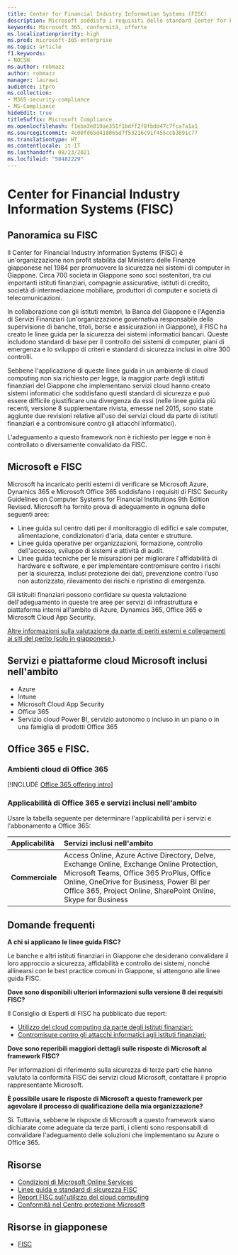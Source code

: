 ```yaml
---
title: Center for Financial Industry Information Systems (FISC)
description: Microsoft soddisfa i requisiti dello standard Center for Financial Industry Information Systems v. 8 in Giappone.
keywords: Microsoft 365, conformità, offerte
ms.localizationpriority: high
ms.prod: microsoft-365-enterprise
ms.topic: article
f1.keywords:
- NOCSH
ms.author: robmazz
author: robmazz
manager: laurawi
audience: itpro
ms.collection:
- M365-security-compliance
- MS-Compliance
hideEdit: true
titleSuffix: Microsoft Compliance
ms.openlocfilehash: f1eba3e819ae351f1bdff2f8fbdd47c7fca7a1a1
ms.sourcegitcommit: 4c00fd65d418065d7f53216c91f455ccb3891c77
ms.translationtype: HT
ms.contentlocale: it-IT
ms.lasthandoff: 08/23/2021
ms.locfileid: "58482229"
---
```

# <a name="center-for-financial-industry-information-systems-fisc"></a>Center for Financial Industry Information Systems (FISC)

## <a name="fisc-overview"></a>Panoramica su FISC

Il Center for Financial Industry Information Systems (FISC) è un'organizzazione non profit stabilita dal Ministero delle Finanze giapponese nel 1984 per promuovere la sicurezza nei sistemi di computer in Giappone. Circa 700 società in Giappone sono soci sostenitori, tra cui importanti istituti finanziari, compagnie assicurative, istituti di credito, società di intermediazione mobiliare, produttori di computer e società di telecomunicazioni.

In collaborazione con gli istituti membri, la Banca del Giappone e l'Agenzia di Servizi Finanziari (un'organizzazione governativa responsabile della supervisione di banche, titoli, borse e assicurazioni in Giappone), il FISC ha creato le linee guida per la sicurezza dei sistemi informatici bancari. Queste includono standard di base per il controllo dei sistemi di computer, piani di emergenza e lo sviluppo di criteri e standard di sicurezza inclusi in oltre 300 controlli.

Sebbene l'applicazione di queste linee guida in un ambiente di cloud computing non sia richiesto per legge, la maggior parte degli istituti finanziari del Giappone che implementano servizi cloud hanno creato sistemi informatici che soddisfano questi standard di sicurezza e può essere difficile giustificare una divergenza da essi (nelle linee guida più recenti, versione 8 supplementare rivista, emesse nel 2015, sono state aggiunte due revisioni relative all'uso dei servizi cloud da parte di istituti finanziari e a contromisure contro gli attacchi informatici).

L'adeguamento a questo framework non è richiesto per legge e non è controllato o diversamente convalidato da FISC.

## <a name="microsoft-and-fisc"></a>Microsoft e FISC

Microsoft ha incaricato periti esterni di verificare se Microsoft Azure, Dynamics 365 e Microsoft Office 365 soddisfano i requisiti di FISC Security Guidelines on Computer Systems for Financial Institutions 9th Edition Revised. Microsoft ha fornito prova di adeguamento in ognuna delle seguenti aree:

- Linee guida sul centro dati per il monitoraggio di edifici e sale computer, alimentazione, condizionatori d'aria, data center e strutture.
- Linee guida operative per organizzazioni, formazione, controllo dell'accesso, sviluppo di sistemi e attività di audit.
- Linee guida tecniche per le misurazioni per migliorare l'affidabilità di hardware e software, e per implementare contromisure contro i rischi per la sicurezza, inclusi protezione dei dati, prevenzione contro l'uso non autorizzato, rilevamento dei rischi e ripristino di emergenza.

Gli istituiti finanziari possono confidare su questa valutazione dell'adeguamento in queste tre aree per servizi di infrastruttura e piattaforma interni all'ambito di Azure, Dynamics 365, Office 365 e Microsoft Cloud App Security.

[Altre informazioni sulla valutazione da parte di periti esterni e collegamenti ai siti del perito (solo in giapponese ](https://cloudblogs.microsoft.com/industry-blog/ja-jp/financial-services/2018/05/11/fisc_v9/)).

## <a name="microsoft-in-scope-cloud-platforms--services"></a>Servizi e piattaforme cloud Microsoft inclusi nell'ambito

- Azure
- Intune
- Microsoft Cloud App Security
- Office 365
- Servizio cloud Power BI, servizio autonomo o incluso in un piano o in una famiglia di prodotti Office 365

## <a name="office-365-and-fisc"></a>Office 365 e FISC.

### <a name="office-365-cloud-environments"></a>Ambienti cloud di Office 365

[!INCLUDE [Office 365 offering intro](../includes/o365-offering-introduction.md)]

### <a name="office-365-applicability-and-in-scope-services"></a>Applicabilità di Office 365 e servizi inclusi nell'ambito

Usare la tabella seguente per determinare l'applicabilità per i servizi e l'abbonamento a Office 365:

| **Applicabilità** | **Servizi inclusi nell'ambito** |
|:------------------|:----------------------|
| **Commerciale** | Access Online, Azure Active Directory, Delve, Exchange Online, Exchange Online Protection, Microsoft Teams, Office 365 ProPlus, Office Online, OneDrive for Business, Power BI per Office 365, Project Online, SharePoint Online, Skype for Business |

## <a name="frequently-asked-questions"></a>Domande frequenti

**A chi si applicano le linee guida FISC?**

Le banche e altri istituti finanziari in Giappone che desiderano convalidare il loro approccio a sicurezza, affidabilità e controllo dei sistemi, nonché allinearsi con le best practice comuni in Giappone, si attengono alle linee guida FISC.

**Dove sono disponibili ulteriori informazioni sulla versione 8 dei requisiti FISC?**

Il Consiglio di Esperti di FISC ha pubblicato due report:

- [Utilizzo del cloud computing da parte degli istituti finanziari:](https://aka.ms/cloud-computing-report-en)
- [Contromisure contro gli attacchi informatici agli istituti finanziari:](https://aka.ms/cyberattack-counter)

**Dove sono reperibili maggiori dettagli sulle risposte di Microsoft al framework FISC?**

Per informazioni di riferimento sulla sicurezza di terze parti che hanno valutato la conformità FISC dei servizi cloud Microsoft, contattare il proprio rappresentante Microsoft.

**È possibile usare le risposte di Microsoft a questo framework per agevolare il processo di qualificazione della mia organizzazione?**

Sì. Tuttavia, sebbene le risposte di Microsoft a questo framework siano dichiarate come adeguate da terze parti, i clienti sono responsabili di convalidare l'adeguamento delle soluzioni che implementano su Azure o Office 365.

## <a name="resources"></a>Risorse

- [Condizioni di Microsoft Online Services](https://aka.ms/Online-Services-Terms)
- [Linee guida e standard di sicurezza FISC](https://www.fisc.or.jp/english)
- [Report FISC sull'utilizzo del cloud computing](https://aka.ms/cloud-computing-report-en)
- [Conformità nel Centro protezione Microsoft](https://www.microsoft.com/trust-center/compliance/compliance-overview)

## <a name="resources-in-japanese"></a>Risorse in giapponese

- [FISC](https://www.fisc.or.jp/)
